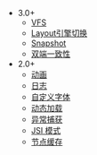 * 3.0+
  * [VFS](feature/feature3.0/vfs.md)
  * [Layout引擎切换](feature/feature3.0/layout.md)
  * [Snapshot](feature/feature3.0/render-node-snapshot.md)
  * [双端一致性](feature/feature3.0/cross-platform-consistency.md)
* 2.0+
  * [动画](feature/feature2.0/animation.md)
  * [日志](feature/feature2.0/console.md)
  * [自定义字体](feature/feature2.0/custom-font.md)
  * [动态加载](feature/feature2.0/dynamic-import.md)
  * [异常捕获](feature/feature2.0/exception.md)
  * [JSI 模式](feature/feature2.0/jsi.md)
  * [节点缓存](feature/feature2.0/dom-cache.md)